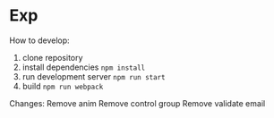 # Exp

How to develop:

1. clone repository
2. install dependencies `npm install`
3. run development server `npm run start`
4. build `npm run webpack`

Changes:
Remove anim
Remove control group
Remove validate email
